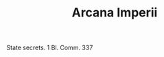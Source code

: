 ---
title: Arcana Imperii
letter: A
permalink: "/definitions/arcana-imperii.html"
body: State secrets. 1 Bl. Comm. 337
published_at: '2018-07-07'
layout: post
---